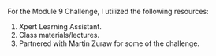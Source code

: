 For the Module 9 Challenge, I utilized the following resources:
1. Xpert Learning Assistant.
2. Class materials/lectures.
3. Partnered with Martin Zuraw for some of the challenge. 

